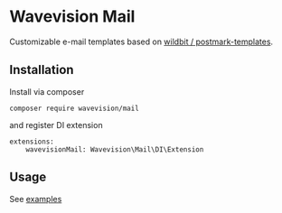 # Wavevision Mail

Customizable e-mail templates
based on [wildbit / postmark-templates](https://github.com/wildbit/postmark-templates).

## Installation

Install via composer

```
composer require wavevision/mail
```

and register DI extension

```
extensions:
    wavevisionMail: Wavevision\Mail\DI\Extension
```

## Usage

See [examples](examples/src/MailExamples/MailTemplateFactory.php)
